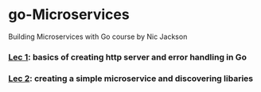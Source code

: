 # go-Microservices
Building Microservices with Go course by Nic Jackson

### [Lec 1](https://github.com/BizAhmad/go-Microservices/commit/44c35efc9aee77e7aa70ca9616211e5be57cf5a4): basics of creating http server and error handling in Go

### [Lec 2](https://github.com/BizAhmad/go-Microservices/tree/lec2): creating a simple microservice and discovering libaries
